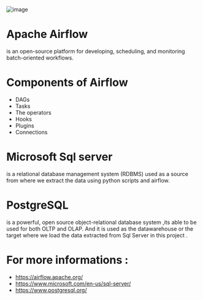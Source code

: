 ![image](https://user-images.githubusercontent.com/108592629/234983588-d97ae24d-93fd-4dd9-bcbb-561d27d145b4.png)
# Apache Airflow
 is an open-source platform for developing, scheduling, and monitoring batch-oriented workflows.

# Components of Airflow

* DAGs
* Tasks
* The operators
* Hooks
* Plugins
* Connections

# Microsoft Sql server
is a relational database management system (RDBMS) used as a source from where we extract the data using python scripts and airflow.

# PostgreSQL 
is a powerful, open source object-relational database system ,its able to be used for both OLTP and OLAP. And it is used as the datawarehouse or the target where we load the data extracted from Sql Server in this project .

# For more informations :
* https://airflow.apache.org/
* https://www.microsoft.com/en-us/sql-server/
* https://www.postgresql.org/


